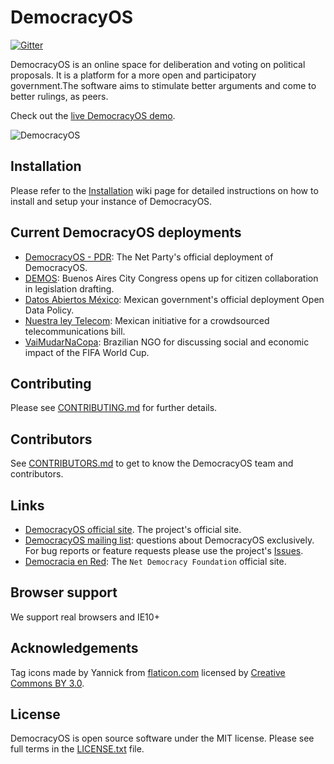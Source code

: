 # DemocracyOS

[![Gitter](https://badges.gitter.im/Join%20Chat.svg)](https://gitter.im/DemocracyOS/app?utm_source=badge&utm_medium=badge&utm_campaign=pr-badge&utm_content=badge)

DemocracyOS is an online space for deliberation and voting on political proposals. It is a platform for a more open and participatory government.The software aims to stimulate better arguments and come to better rulings, as peers.

Check out the [live DemocracyOS demo](http://demo.democracyos.org).

![DemocracyOS](https://i.cloudup.com/F7G3UjbWBx.gif)


## Installation
Please refer to the [Installation](https://github.com/DemocracyOS/app/wiki/Installation) wiki page for detailed instructions on how to install and setup your instance of DemocracyOS.

## Current DemocracyOS deployments

* [DemocracyOS - PDR](http://dos.partidodelared.org): The Net Party's official deployment of DemocracyOS.
* [DEMOS](http://demos.legislatura.gov.ar): Buenos Aires City Congress opens up for citizen collaboration in legislation drafting.
* [Datos Abiertos México](http://politica.datos.gob.mx): Mexican government's official deployment Open Data Policy.
* [Nuestra ley Telecom](http://nuestraleytelecom.mx/): Mexican initiative for a crowdsourced telecommunications bill.
* [VaiMudarNaCopa](http://democracia.vaimudar.org/): Brazilian NGO for discussing social and economic impact of the FIFA World Cup.

## Contributing

Please see [CONTRIBUTING.md](https://github.com/DemocracyOS/app/blob/development/CONTRIBUTING.md) for further details.

## Contributors

See [CONTRIBUTORS.md](https://github.com/DemocracyOS/app/blob/development/CONTRIBUTORS.md) to get to know the DemocracyOS team and contributors.

## Links

* [DemocracyOS official site](http://www.democracyos.org). The project's official site.
* [DemocracyOS mailing list](https://groups.google.com/forum/#!forum/democracyos-app): questions about DemocracyOS exclusively. For bug reports or feature requests please use the project's [Issues](https://github.com/DemocracyOS/app/issues).
* [Democracia en Red](http://www.democraciaenred.org): The `Net Democracy Foundation` official site.

## Browser support

We support real browsers and IE10+

## Acknowledgements

Tag icons made by Yannick from [flaticon.com](http://www.flaticon.com) licensed by [Creative Commons BY 3.0](http://creativecommons.org/licenses/by/3.0/).

## License

DemocracyOS is open source software under the MIT license. Please see full terms in the [LICENSE.txt](https://github.com/DemocracyOS/app/blob/development/LICENSE.txt) file.
